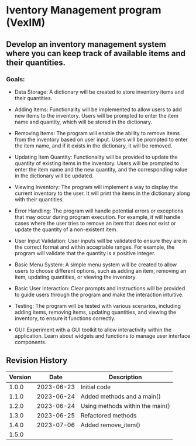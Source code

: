 # Iventory Management program (VexIM)

## Develop an inventory management system where you can keep track of available items and their quantities.

### Goals:

  * Data Storage: A dictionary will be created to store inventory items and their quantities.

  *  Adding Items: Functionality will be implemented to allow users to add new items to the inventory. Users will be prompted to enter the item name and quantity, which will be stored in the dictionary.

  *  Removing Items: The program will enable the ability to remove items from the inventory based on user input. Users will be prompted to enter the item name, and if it exists in the dictionary, it will be removed.

  *  Updating Item Quantity: Functionality will be provided to update the quantity of existing items in the inventory. Users will be prompted to enter the item name and the new quantity, and the corresponding value in the dictionary will be updated.

  *  Viewing Inventory: The program will implement a way to display the current inventory to the user. It will print the items in the dictionary along with their quantities.

  *  Error Handling: The program will handle potential errors or exceptions that may occur during program execution. For example, it will handle cases where the user tries to remove an item that does not exist or update the quantity of a non-existent item.

  *  User Input Validation: User inputs will be validated to ensure they are in the correct format and within acceptable ranges. For example, the program will validate that the quantity is a positive integer.

  *  Basic Menu System: A simple menu system will be created to allow users to choose different options, such as adding an item, removing an item, updating quantities, or viewing the inventory.

  *  Basic User Interaction: Clear prompts and instructions will be provided to guide users through the program and make the interaction intuitive.

  *  Testing: The program will be tested with various scenarios, including adding items, removing items, updating quantities, and viewing the inventory, to ensure it functions correctly.

  * GUI: Experiment with a GUI toolkit to allow interactivity within the application. Learn about widgets and functions to manage user interface components.


  ## Revision History

| Version | Date       | Description                        |
|---------|------------|------------------------------------|
| 1.0.0   | 2023-06-23 | Initial code                       |
| 1.1.0   | 2023-06-24 | Added methods and a main()         |
| 1.2.0   | 2023-06-24 | Using methods within the main()    |
| 1.3.0   | 2023-06-25 | Refactored methods                 |
| 1.4.0   | 2023-07-06 | Added remove_item()                |
| 1.5.0   | 


